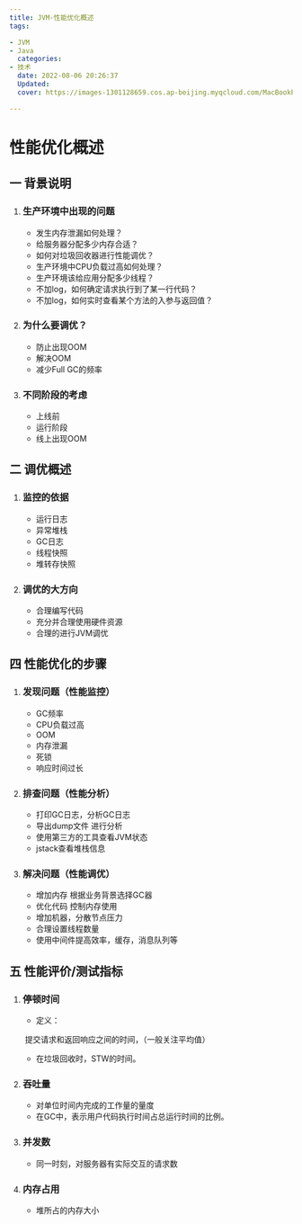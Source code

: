 ```yaml
---
title: JVM-性能优化概述
tags:

- JVM
- Java
  categories:
- 技术
  date: 2022-08-06 20:26:37
  Updated:
  cover: https://images-1301128659.cos.ap-beijing.myqcloud.com/MacBookPro202208051422459.png

---
```


# 性能优化概述

## 一 背景说明

1. ### 生产环境中出现的问题

    - 发生内存泄漏如何处理？
    - 给服务器分配多少内存合适？
    - 如何对垃圾回收器进行性能调优？
    - 生产环境中CPU负载过高如何处理？
    - 生产环境该给应用分配多少线程？
    - 不加log，如何确定请求执行到了某一行代码？
    - 不加log，如何实时查看某个方法的入参与返回值？

2. ### 为什么要调优？

    - 防止出现OOM
    - 解决OOM
    - 减少Full GC的频率

3. ### 不同阶段的考虑

    - 上线前
    - 运行阶段
    - 线上出现OOM

## 二 调优概述

1. ### 监控的依据

    - 运行日志
    - 异常堆栈
    - GC日志
    - 线程快照
    - 堆转存快照

2. ### 调优的大方向

    - 合理编写代码
    - 充分并合理使用硬件资源
    - 合理的进行JVM调优

## 四 性能优化的步骤

1. ### 发现问题（性能监控）

    - GC频率
    - CPU负载过高
    - OOM
    - 内存泄漏
    - 死锁
    - 响应时间过长

2. ### 排查问题（性能分析）

    - 打印GC日志，分析GC日志
    - 导出dump文件 进行分析
    - 使用第三方的工具查看JVM状态
    - jstack查看堆栈信息

3. ### 解决问题（性能调优）

    - 增加内存 根据业务背景选择GC器
    - 优化代码 控制内存使用
    - 增加机器，分散节点压力
    - 合理设置线程数量
    - 使用中间件提高效率，缓存，消息队列等

## 五 性能评价/测试指标

1. ### 停顿时间

    - 定义：

   ​ 提交请求和返回响应之间的时间，（一般关注平均值）

    - 在垃圾回收时，STW的时间。

2. ### 吞吐量

    - 对单位时间内完成的工作量的量度
    - 在GC中，表示用户代码执行时间占总运行时间的比例。

3. ### 并发数

    - 同一时刻，对服务器有实际交互的请求数

4. ### 内存占用

    - 堆所占的内存大小

